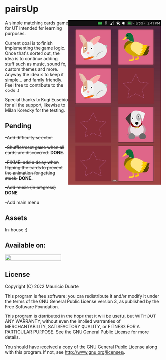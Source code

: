 # pairsUp

<img align="right" src="images/showcase.jpg" width="300" alt="Showcase">

A simple matching cards game for UT intended for learning purposes.  

Current goal is to finish implementing the game logic. Once that's sorted out, the idea is to continue adding stuff such as music, sound fx, custom themes and more. Anyway the idea is to keep it simple... and family friendly. Feel free to contribute to the code :)

Special thanks to Kugi Eusebio for all the support, likewise to Milan Korecky for the testing.

## Pending 
~~-Add difficulty selector.~~

~~-Shuffle/reset game when all cards are discovered.~~ **DONE.**

~~-FIXME: add a delay when flipping the cards to prevent the animation for getting stuck.~~ **DONE.**

~~-Add music (in progress)~~ **DONE**

-Add main menu
## Assets

In-house :)

## Available on: 

<a href=https://open-store.io/app/pairs-up.skyblue><img src="https://open-store.io/badges/en_US.svg" width=60% height=60%></a>

## License

Copyright (C) 2022  Mauricio Duarte

This program is free software: you can redistribute it and/or modify it under the terms of the GNU General Public License version 3, as published
by the Free Software Foundation.

This program is distributed in the hope that it will be useful, but WITHOUT ANY WARRANTY; without even the implied warranties of MERCHANTABILITY, SATISFACTORY QUALITY, or FITNESS FOR A PARTICULAR PURPOSE.  See the GNU General Public License for more details.

You should have received a copy of the GNU General Public License along with this program.  If not, see <http://www.gnu.org/licenses/>.
